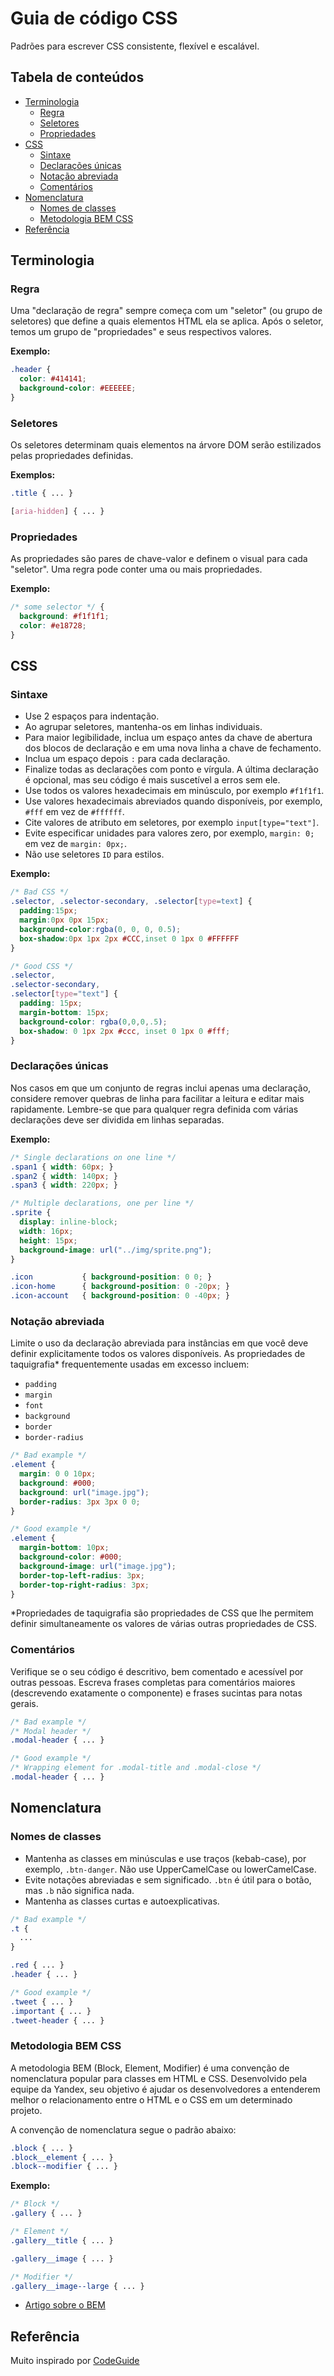 # Guia de código CSS

Padrões para escrever CSS consistente, flexível e escalável.

## Tabela de conteúdos

- [Terminologia](#terminologia)
  - [Regra](#regra)
  - [Seletores](#seletores)
  - [Propriedades](#propriedades)
- [CSS](#css)
  - [Sintaxe](#sintaxe)
  - [Declarações únicas](#declarações-únicas)
  - [Notação abreviada](#notação-abreviada)
  - [Comentários](#comentários)
- [Nomenclatura](#nomenclatura)
  - [Nomes de classes](#nomes-de-classes)
  - [Metodologia BEM CSS](#metodologia-bem-css)
- [Referência](#referência)

## Terminologia

### Regra

Uma "declaração de regra" sempre começa com um "seletor" (ou grupo de seletores) que define a quais elementos HTML ela se aplica. Após o seletor, temos um grupo de "propriedades" e seus respectivos valores.

**Exemplo:**

```css
.header {
  color: #414141;               
  background-color: #EEEEEE;   
}
```

### Seletores

Os seletores determinam quais elementos na árvore DOM serão estilizados pelas propriedades definidas.

**Exemplos:**

```css
.title { ... }

[aria-hidden] { ... }
```

### Propriedades

As propriedades são pares de chave-valor e definem o visual para cada "seletor". Uma regra pode conter uma ou mais propriedades.

**Exemplo:**

```css
/* some selector */ {
  background: #f1f1f1;
  color: #e18728;
}
```

## CSS

### Sintaxe

- Use 2 espaços para indentação.
- Ao agrupar seletores, mantenha-os em linhas individuais.
- Para maior legibilidade, inclua um espaço antes da chave de abertura dos blocos de declaração e em uma nova linha a chave de fechamento.
- Inclua um espaço depois `:` para cada declaração.
- Finalize todas as declarações com ponto e vírgula. A última declaração é opcional, mas seu código é mais suscetível a erros sem ele.
- Use todos os valores hexadecimais em minúsculo, por exemplo `#f1f1f1`.
- Use valores hexadecimais abreviados quando disponíveis, por exemplo, `#fff` em vez de `#ffffff`.
- Cite valores de atributo em seletores, por exemplo `input[type="text"]`.
- Evite especificar unidades para valores zero, por exemplo, `margin: 0;` em vez de `margin: 0px;`.
- Não use seletores `ID` para estilos.

**Exemplo:**

```css
/* Bad CSS */
.selector, .selector-secondary, .selector[type=text] {
  padding:15px;
  margin:0px 0px 15px;
  background-color:rgba(0, 0, 0, 0.5);
  box-shadow:0px 1px 2px #CCC,inset 0 1px 0 #FFFFFF
}

/* Good CSS */
.selector,
.selector-secondary,
.selector[type="text"] {
  padding: 15px;
  margin-bottom: 15px;
  background-color: rgba(0,0,0,.5);
  box-shadow: 0 1px 2px #ccc, inset 0 1px 0 #fff;
}
```

### Declarações únicas

Nos casos em que um conjunto de regras inclui apenas uma declaração, considere remover quebras de linha para facilitar a leitura e editar mais rapidamente. Lembre-se que para qualquer regra definida com várias declarações deve ser dividida em linhas separadas.

**Exemplo:**

```css
/* Single declarations on one line */
.span1 { width: 60px; }
.span2 { width: 140px; }
.span3 { width: 220px; }

/* Multiple declarations, one per line */
.sprite {
  display: inline-block;
  width: 16px;
  height: 15px;
  background-image: url("../img/sprite.png");
}

.icon           { background-position: 0 0; }
.icon-home      { background-position: 0 -20px; }
.icon-account   { background-position: 0 -40px; }
```

### Notação abreviada

Limite o uso da declaração abreviada para instâncias em que você deve definir explicitamente todos os valores disponíveis. As propriedades de taquigrafia* frequentemente usadas em excesso incluem:

- `padding`
- `margin`
- `font`
- `background`
- `border`
- `border-radius`

```css
/* Bad example */
.element {
  margin: 0 0 10px;
  background: #000;
  background: url("image.jpg");
  border-radius: 3px 3px 0 0;
}

/* Good example */
.element {
  margin-bottom: 10px;
  background-color: #000;
  background-image: url("image.jpg");
  border-top-left-radius: 3px;
  border-top-right-radius: 3px;
}
```

*Propriedades de taquigrafia são propriedades de CSS que lhe permitem definir simultaneamente os valores de várias outras propriedades de CSS.

### Comentários

Verifique se o seu código é descritivo, bem comentado e acessível por outras pessoas. Escreva frases completas para comentários maiores (descrevendo exatamente o componente) e frases sucintas para notas gerais.

```css
/* Bad example */
/* Modal header */
.modal-header { ... }

/* Good example */
/* Wrapping element for .modal-title and .modal-close */
.modal-header { ... }
```

## Nomenclatura

### Nomes de classes

- Mantenha as classes em minúsculas e use traços (kebab-case), por exemplo, `.btn-danger`. Não use UpperCamelCase ou lowerCamelCase.
- Evite notações abreviadas e sem significado. `.btn` é útil para o botão, mas `.b` não significa nada.
- Mantenha as classes curtas e autoexplicativas.

```css
/* Bad example */
.t {
  ...
}

.red { ... }
.header { ... }

/* Good example */
.tweet { ... }
.important { ... }
.tweet-header { ... }
```

### Metodologia BEM CSS

A metodologia BEM (Block, Element, Modifier) é uma convenção de nomenclatura popular para classes em HTML e CSS. Desenvolvido pela equipe da Yandex, seu objetivo é ajudar os desenvolvedores a entenderem melhor o relacionamento entre o HTML e o CSS em um determinado projeto.

A convenção de nomenclatura segue o padrão abaixo:

```css
.block { ... }
.block__element { ... }
.block--modifier { ... }
```

**Exemplo:**

```css
/* Block */
.gallery { ... }

/* Element */
.gallery__title { ... }

.gallery__image { ... }

/* Modifier */
.gallery__image--large { ... }
```

- [Artigo sobre o BEM](https://css-tricks.com/bem-101/)

## Referência

Muito inspirado por [CodeGuide](https://codeguide.co/#css-syntax)
